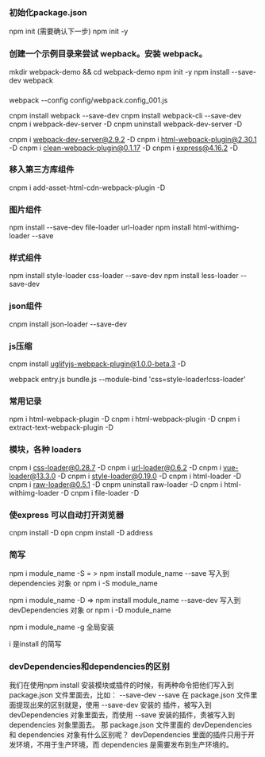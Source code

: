 ### 初始化package.json
npm init (需要确认下一步)
npm init -y


### 创建一个示例目录来尝试 wepback。安装 webpack。
mkdir webpack-demo && cd webpack-demo
npm init -y
npm install --save-dev webpack

### 
webpack --config config/webpack.config_001.js

cnpm install webpack --save-dev
cnpm install webpack-cli --save-dev
cnpm i webpack-dev-server -D
cnpm uninstall webpack-dev-server -D

cnpm i webpack-dev-server@2.9.2 -D
cnpm i html-webpack-plugin@2.30.1 -D
cnpm i clean-webpack-plugin@0.1.17 -D
cnpm i express@4.16.2 -D

### 移入第三方库组件
cnpm i add-asset-html-cdn-webpack-plugin -D


### 图片组件
npm install --save-dev file-loader url-loader
npm install html-withimg-loader --save

### 样式组件
npm install style-loader css-loader --save-dev
npm install less-loader --save-dev 

### json组件
cnpm install json-loader --save-dev 

### js压缩
cnpm install uglifyjs-webpack-plugin@1.0.0-beta.3 -D



webpack entry.js bundle.js --module-bind 'css=style-loader!css-loader'

### 常用记录
npm i html-webpack-plugin  -D 
cnpm i html-webpack-plugin  -D
cnpm i extract-text-webpack-plugin  -D

### 模块，各种 loaders
cnpm i css-loader@0.28.7 -D
cnpm i url-loader@0.6.2 -D
cnpm i vue-loader@13.3.0 -D
cnpm i style-loader@0.19.0 -D
cnpm i html-loader -D
cnpm i raw-loader@0.5.1 -D
cnpm uninstall raw-loader -D
cnpm i html-withimg-loader -D
cnpm i file-loader -D

### 使express 可以自动打开浏览器
cnpm install -D opn 
cnpm install -D address


### 简写
npm i module_name  -S  = >  npm install module_name --save    写入到 dependencies 对象
or
npm i -S module_name


npm i module_name  -D  => npm install module_name --save-dev   写入到 devDependencies 对象
or
npm i -D module_name


npm i module_name  -g  全局安装

  i 是install 的简写






### devDependencies和dependencies的区别
我们在使用npm install 安装模块或插件的时候，有两种命令把他们写入到 package.json 文件里面去，比如：
--save-dev
--save
在 package.json 文件里面提现出来的区别就是，使用 --save-dev 安装的 插件，被写入到 devDependencies 对象里面去，而使用 --save 安装的插件，责被写入到 dependencies 对象里面去。
那 package.json 文件里面的 devDependencies  和 dependencies 对象有什么区别呢？
devDependencies  里面的插件只用于开发环境，不用于生产环境，而 dependencies  是需要发布到生产环境的。